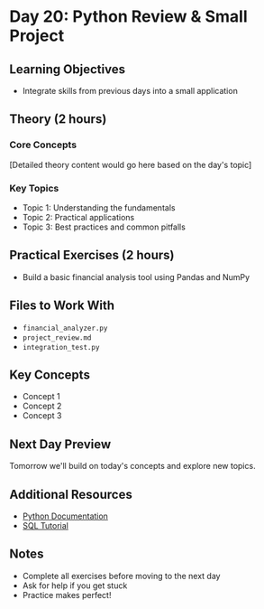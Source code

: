 # Day 20: Python Review & Small Project

## Learning Objectives

- Integrate skills from previous days into a small application

## Theory (2 hours)

### Core Concepts
[Detailed theory content would go here based on the day's topic]

### Key Topics
- Topic 1: Understanding the fundamentals
- Topic 2: Practical applications
- Topic 3: Best practices and common pitfalls

## Practical Exercises (2 hours)

- Build a basic financial analysis tool using Pandas and NumPy

## Files to Work With

- `financial_analyzer.py`
- `project_review.md`
- `integration_test.py`

## Key Concepts
- Concept 1
- Concept 2  
- Concept 3

## Next Day Preview
Tomorrow we'll build on today's concepts and explore new topics.

## Additional Resources
- [Python Documentation](https://docs.python.org/3/)
- [SQL Tutorial](https://www.w3schools.com/sql/)

## Notes
- Complete all exercises before moving to the next day
- Ask for help if you get stuck
- Practice makes perfect!
